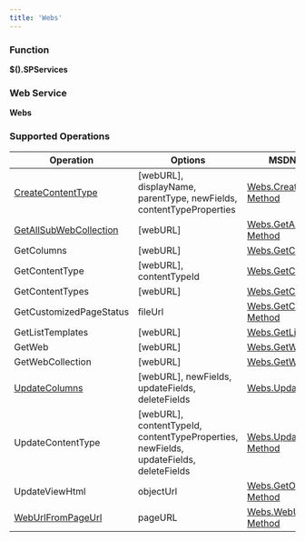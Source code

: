 ```yaml
---
title: 'Webs'
---
```


### Function

**$().SPServices**

### Web Service

**Webs**

### Supported Operations

| Operation | Options | MSDN Documentation | Introduced |
| --------- | ------- | ------------------ | ---------- |
| [CreateContentType](/Webs-CreateContentType.md) | <span class="codeInline">[webURL], displayName, parentType, newFields, contentTypeProperties</span> | [Webs.CreateContentType Method](http://msdn.microsoft.com/en-us/library/webs.webs.createcontenttype(v=office.12).aspx) | [0.5.8](http://spservices.codeplex.com/releases/view/53275) |
| [GetAllSubWebCollection](/Webs-GetAllSubWebCollection.md) | <span class="codeInline">[webURL]</span> | [Webs.GetAllSubWebCollection Method](http://msdn.microsoft.com/en-us/library/webs.webs.getallsubwebcollection.aspx) | [0.2.3](http://spservices.codeplex.com/Release/ProjectReleases.aspx?ReleaseId=31744) |
| GetColumns | <span class="codeInline">[webURL]</span> | [Webs.GetColumns Method](http://msdn.microsoft.com/en-us/library/webs.webs.getcolumns(v=office.12).aspx) | [0.5.8](http://spservices.codeplex.com/releases/view/53275) |
| GetContentType | <span class="codeInline">[webURL], contentTypeId</span> | [Webs.GetContentType Method](http://msdn.microsoft.com/en-us/library/webs.webs.getcontenttype(v=office.12).aspx) | [0.5.8](http://spservices.codeplex.com/releases/view/53275) |
| GetContentTypes | <span class="codeInline">[webURL]</span> | [Webs.GetContentType Method](http://msdn.microsoft.com/en-us/library/webs.webs.getcontenttypes(v=office.12).aspx) | [0.5.8](http://spservices.codeplex.com/releases/view/53275) |
| GetCustomizedPageStatus | <span class="codeInline">fileUrl</span> | [Webs.GetCustomizedPageStatus Method](http://msdn.microsoft.com/en-us/library/webs.webs.getcustomizedpagestatus(v=office.12).aspx) | [0.5.8](http://spservices.codeplex.com/releases/view/53275) |
| GetListTemplates | <span class="codeInline">[webURL]</span> | [Webs.GetListTemplates Method](http://msdn.microsoft.com/en-us/library/webs.webs.getlisttemplates.aspx) | [0.2.10](http://spservices.codeplex.com/Release/ProjectReleases.aspx?ReleaseId=32949) |
| GetWeb | <span class="codeInline">[webURL]</span> | [Webs.GetWeb Method](http://msdn.microsoft.com/en-us/library/webs.webs.getweb.aspx) | [0.2.3](http://spservices.codeplex.com/Release/ProjectReleases.aspx?ReleaseId=31744) |
| GetWebCollection | <span class="codeInline">[webURL]</span> | [Webs.GetWebCollection Method](http://msdn.microsoft.com/en-us/library/webs.webs.getwebcollection.aspx) | [0.2.3](http://spservices.codeplex.com/Release/ProjectReleases.aspx?ReleaseId=31744) |
| [UpdateColumns](/Webs-UpdateColumns.md) | <span class="codeInline">[webURL], newFields, updateFields, deleteFields</span> | [Webs.UpdateColumns Method](http://msdn.microsoft.com/en-us/library/webs.webs.updatecolumns(v=office.12).aspx) | [0.5.8](http://spservices.codeplex.com/releases/view/53275) |
| UpdateContentType | <span class="codeInline">[webURL], contentTypeId, contentTypeProperties, newFields, updateFields, deleteFields</span> | [Webs.UpdateContentType Method](http://msdn.microsoft.com/en-us/library/webs.webs.updatecontenttype(office.12).aspx) | [0.5.8](http://spservices.codeplex.com/releases/view/53275) |
| UpdateViewHtml | objectUrl | [Webs.GetObjectIdFromUrl Method](http://msdn.microsoft.com/en-us/library/websvcwebs.webs.getobjectidfromurl.aspx) | [0.6.0](http://spservices.codeplex.com/releases/view/55660) |
| [WebUrlFromPageUrl](/Webs-WebUrlFromPageUrl.md) | <span class="codeInline">pageURL</span> | [Webs.WebUrlFromPageUrl Method](http://msdn.microsoft.com/en-us/library/webs.webs.weburlfrompageurl.aspx) | [0.2.4](http://spservices.codeplex.com/Release/ProjectReleases.aspx?ReleaseId=31793) |
